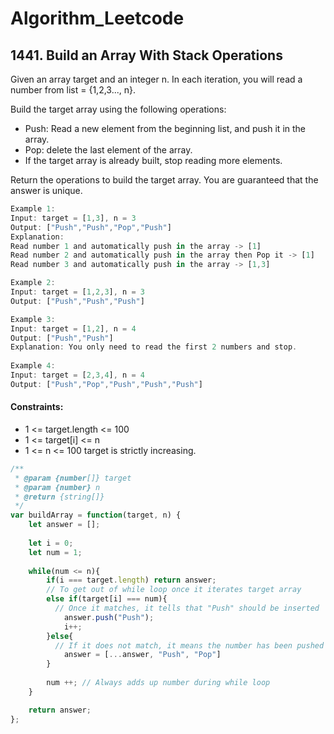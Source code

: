 # Algorithm_Leetcode
## 1441. Build an Array With Stack Operations

Given an array target and an integer n. In each iteration, you will read a number from  list = {1,2,3..., n}.

Build the target array using the following operations:

* Push: Read a new element from the beginning list, and push it in the array.
* Pop: delete the last element of the array.
* If the target array is already built, stop reading more elements.

Return the operations to build the target array. You are guaranteed that the answer is unique.
```js
Example 1:
Input: target = [1,3], n = 3
Output: ["Push","Push","Pop","Push"]
Explanation:
Read number 1 and automatically push in the array -> [1]
Read number 2 and automatically push in the array then Pop it -> [1]
Read number 3 and automatically push in the array -> [1,3]

Example 2:
Input: target = [1,2,3], n = 3
Output: ["Push","Push","Push"]

Example 3:
Input: target = [1,2], n = 4
Output: ["Push","Push"]
Explanation: You only need to read the first 2 numbers and stop.
    
Example 4:
Input: target = [2,3,4], n = 4
Output: ["Push","Pop","Push","Push","Push"]
```
#### Constraints:
* 1 <= target.length <= 100
* 1 <= target[i] <= n
* 1 <= n <= 100
target is strictly increasing.
```js
/**
 * @param {number[]} target
 * @param {number} n
 * @return {string[]}
 */
var buildArray = function(target, n) {
    let answer = [];
    
    let i = 0;
    let num = 1;
    
    while(num <= n){
        if(i === target.length) return answer; 
        // To get out of while loop once it iterates target array
        else if(target[i] === num){
          // Once it matches, it tells that "Push" should be inserted
            answer.push("Push");
            i++;
        }else{
          // If it does not match, it means the number has been pushed and popped
            answer = [...answer, "Push", "Pop"]
        }
        
        num ++; // Always adds up number during while loop
    }

    return answer;
};

```



